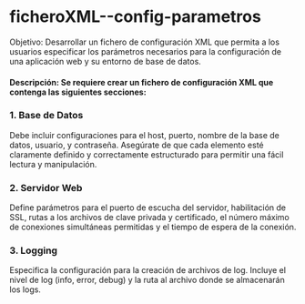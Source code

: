 # ficheroXML--config-parametros

Objetivo: Desarrollar un fichero de configuración XML que permita a los usuarios especificar los parámetros necesarios para la configuración de una aplicación web y su entorno de base de datos.


#### Descripción: Se requiere crear un fichero de configuración XML que contenga las siguientes secciones:

### 1. Base de Datos
Debe incluir configuraciones para el host, puerto, nombre de la base de datos, usuario, y contraseña.
Asegúrate de que cada elemento esté claramente definido y correctamente estructurado para permitir una fácil lectura y manipulación.

### 2. Servidor Web
Define parámetros para el puerto de escucha del servidor, habilitación de SSL, rutas a los archivos de clave privada y certificado, el número máximo de conexiones simultáneas permitidas y el tiempo de espera de la conexión.

### 3. Logging
Especifica la configuración para la creación de archivos de log. Incluye el nivel de log (info, error, debug) y la ruta al archivo donde se almacenarán los logs.

